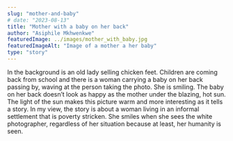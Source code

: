 ```yaml
---
slug: "mother-and-baby"
# date: "2023-08-13"
title: "Mother with a baby on her back"
author: "Asiphile Mkhwenkwe"
featuredImage: ../images/mother_with_baby.jpg
featuredImageAlt: "Image of a mother a her baby"
type: "story"
---
```


In the background is an old lady selling chicken feet. Children are coming back from school and there is a woman carrying a baby on her back passing by, waving at the person taking the photo. She is smiling. The baby on her back doesn’t look as happy as the mother under the blazing, hot sun. The light of the sun makes this picture warm and more interesting as it tells a story. In my view, the story is about a woman living in an informal settlement that is poverty stricken. She smiles when she sees the white photographer, regardless of her situation because at least, her humanity is seen.
